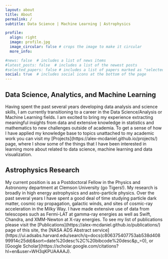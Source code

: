 ```yaml
---
layout: about
title: About
permalink: /
subtitle: Data Science | Machine Learning | Astrophysics

profile:
  align: right
  image: profile.jpg
  image_circular: false # crops the image to make it circular
  more_info:

#news: false  # includes a list of news items
#latest_posts: false  # includes a list of the newest posts
#selected_papers: false # includes a list of papers marked as "selected={true}"
social: true  # includes social icons at the bottom of the page
---
```


<h2>Data Science, Analytics, and Machine Learning</h2>
Having spent the past several years developing data analysis and science skills, I am currently transitioning to a career in the Data Science/Analysis or Machine Learning fields. I am excited to bring my experience extracting meaningful insights from data and extensive knowledge in statistics and mathematics to new challenges outside of academia. To get a sense of how I have applied my knowledge base to topics unattached to my academic work you can visit my [Projects](https://alex-mcdaniel.github.io/projects/) page, where I show some of the things that I have been interested in learning more about related to data science, machine learning and data visualization.

<h2>Astrophysics Research</h2>
My current position is as a Postdoctoral Fellow in the Physics and Astronomy department at Clemson University (go Tigers!). My research is broadly in high energy astrophysics and astro-particle physics. Over the past several years I have spent a good deal of time studying particle dark matter, cosmic ray propagation, galactic winds, and sites of cosmic-ray acceleration in the Milky Way. I have made extensive use of data from telescopes such as Fermi-LAT at gamma-ray energies as well as Swift, Chandra, and XMM-Newton at X-ray energies. To see my list of publications please visit the [Publications](https://alex-mcdaniel.github.io/publications/) page of this site, the [NASA ADS Abstract service](https://ui.adsabs.harvard.edu/search/q=docs(c806375407753ab538d40899914c25dd)&sort=date%20desc%2C%20bibcode%20desc&p_=0), or [Google Scholar](https://scholar.google.com/citations?hl=en&user=WH3qKPUAAAAJ).  
